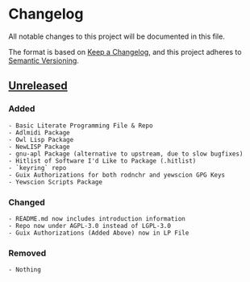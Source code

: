 # Changelog
All notable changes to this project will be documented in this file.

The format is based on [Keep a Changelog](https://keepachangelog.com/en/1.0.0/),
and this project adheres to [Semantic
Versioning](https://semver.org/spec/v2.0.0.html).

## [Unreleased]
### Added
    - Basic Literate Programming File & Repo
    - Adlmidi Package
    - Owl Lisp Package
    - NewLISP Package
    - gnu-apl Package (alternative to upstream, due to slow bugfixes)
    - Hitlist of Software I'd Like to Package (.hitlist)
    - `keyring` repo
    - Guix Authorizations for both rodnchr and yewscion GPG Keys
    - Yewscion Scripts Package
### Changed
    - README.md now includes introduction information
    - Repo now under AGPL-3.0 instead of LGPL-3.0
    - Guix Authorizations (Added Above) now in LP File
### Removed
    - Nothing

[Unreleased]: https://git.sr.ht/~yewscion/yewscion-guix-channel/log
